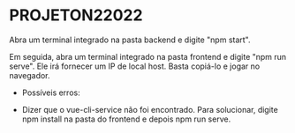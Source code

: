 # PROJETON22022

Abra um terminal integrado na pasta backend e digite "npm start".

Em seguida, abra um terminal integrado na pasta frontend e digite "npm run serve". Ele irá fornecer um IP de local host. Basta copiá-lo e jogar no navegador.

* Possíveis erros:
- Dizer que o vue-cli-service não foi encontrado. Para solucionar, digite npm install na pasta do frontend e depois npm run serve. 

